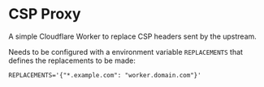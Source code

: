 # CSP Proxy

A simple Cloudflare Worker to replace CSP headers sent by the upstream.

Needs to be configured with a environment variable `REPLACEMENTS` that defines the replacements to be made:

```
REPLACEMENTS='{"*.example.com": "worker.domain.com"}'
```
